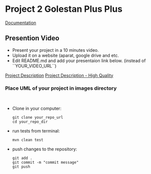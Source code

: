 # Project 2 Golestan Plus Plus
[Documentation](https://docs.google.com/document/d/1AbSuqcpkSKaWmsNJ9iFcGCUE301iEYCPQIGl0i2Upe4/edit?usp=sharing)

## Presention Video
<ul>
    <li> Present your project in a 10 minutes video. </li>
    <li> Upload it on a website (aparat, google drive and etc.</li>
    <li> Edit README.md and add your presentaion link below. (instead of ``YOUR_VIDEO_URL``)</li>
</ul>

[Project Description](https://youtu.be/4CQT2cwLGPc)
[Project Description - High Quality](https://youtu.be/5SQJFkqdN7U)

### Place UML of your project in images directory
<br>

<ul>
<li>
Clone in your computer: 

```
git clone your_repo_url
cd your_repo_dir
```
</li>


<li>
run tests from terminal:

```
mvn clean test
```
</li>

<li>
push changes to the repository:

```
git add . 
git commit -m "commit message"
git push
```
</li>
</ul>

